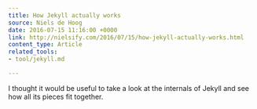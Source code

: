 ```yaml
---
title: How Jekyll actually works
source: Niels de Hoog
date: 2016-07-15 11:16:00 +0000
link: http://nielsify.com/2016/07/15/how-jekyll-actually-works.html
content_type: Article
related_tools:
- tool/jekyll.md

---
```

I thought it would be useful to take a look at the internals of Jekyll and see how all its pieces fit together. 





